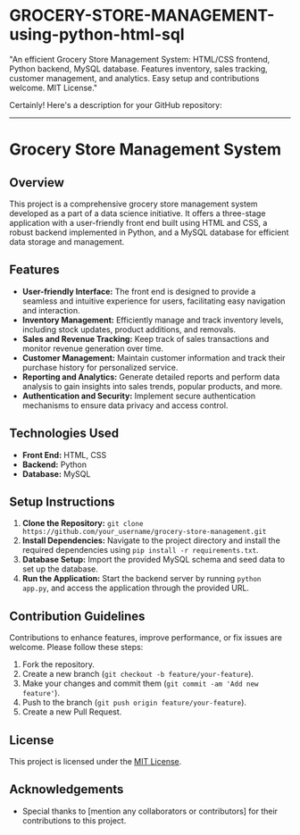 # GROCERY-STORE-MANAGEMENT-using-python-html-sql
"An efficient Grocery Store Management System: HTML/CSS frontend, Python backend, MySQL database. Features inventory, sales tracking, customer management, and analytics. Easy setup and contributions welcome. MIT License."

Certainly! Here's a description for your GitHub repository:

---

# Grocery Store Management System

## Overview
This project is a comprehensive grocery store management system developed as a part of a data science initiative. It offers a three-stage application with a user-friendly front end built using HTML and CSS, a robust backend implemented in Python, and a MySQL database for efficient data storage and management.

## Features
- **User-friendly Interface:** The front end is designed to provide a seamless and intuitive experience for users, facilitating easy navigation and interaction.
- **Inventory Management:** Efficiently manage and track inventory levels, including stock updates, product additions, and removals.
- **Sales and Revenue Tracking:** Keep track of sales transactions and monitor revenue generation over time.
- **Customer Management:** Maintain customer information and track their purchase history for personalized service.
- **Reporting and Analytics:** Generate detailed reports and perform data analysis to gain insights into sales trends, popular products, and more.
- **Authentication and Security:** Implement secure authentication mechanisms to ensure data privacy and access control.

## Technologies Used
- **Front End:** HTML, CSS
- **Backend:** Python
- **Database:** MySQL

## Setup Instructions
1. **Clone the Repository:** `git clone https://github.com/your_username/grocery-store-management.git`
2. **Install Dependencies:** Navigate to the project directory and install the required dependencies using `pip install -r requirements.txt`.
3. **Database Setup:** Import the provided MySQL schema and seed data to set up the database.
4. **Run the Application:** Start the backend server by running `python app.py`, and access the application through the provided URL.

## Contribution Guidelines
Contributions to enhance features, improve performance, or fix issues are welcome. Please follow these steps:
1. Fork the repository.
2. Create a new branch (`git checkout -b feature/your-feature`).
3. Make your changes and commit them (`git commit -am 'Add new feature'`).
4. Push to the branch (`git push origin feature/your-feature`).
5. Create a new Pull Request.

## License
This project is licensed under the [MIT License](LICENSE).

## Acknowledgements
- Special thanks to [mention any collaborators or contributors] for their contributions to this project.
